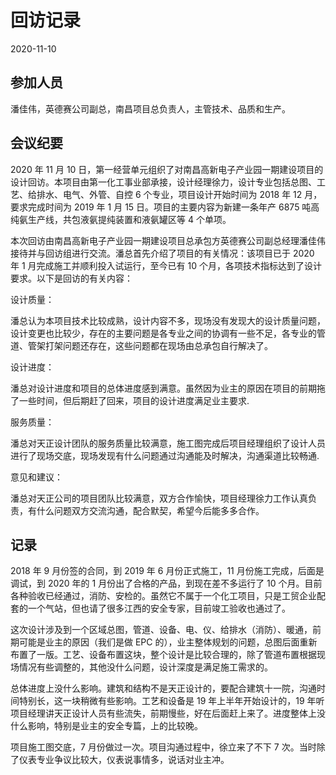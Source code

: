 # 回访记录

2020-11-10

## 参加人员

潘佳伟，英德赛公司副总，南昌项目总负责人，主管技术、品质和生产。

## 会议纪要

2020 年 11 月 10 日，第一经营单元组织了对南昌高新电子产业园一期建设项目的设计回访。本项目由第一化工事业部承接，设计经理徐力，设计专业包括总图、工艺、给排水、电气、外管、自控 6 个专业，项目设计开始时间为 2018 年 12 月，要求完成时间为 2019 年 1 月 15 日。项目的主要内容为新建一条年产 6875 吨高纯氨生产线，共包液氨提纯装置和液氨罐区等 4 个单项。

本次回访由南昌高新电子产业园一期建设项目总承包方英德赛公司副总经理潘佳伟接待并与回访组进行交流。潘总首先介绍了项目的有关情况：该项目已于 2020 年 1 月完成施工并顺利投入试运行，至今已有 10 个月，各项技术指标达到了设计要求。以下是回访的有关内容：

设计质量：

潘总认为本项目技术比较成熟，设计内容不多，现场没有发现大的设计质量问题，设计变更也比较少，存在的主要问题是各专业之间的协调有一些不足，各专业的管道、管架打架问题还存在，这些问题都在现场由总承包自行解决了。

设计进度：

潘总对设计进度和项目的总体进度感到满意。虽然因为业主的原因在项目的前期拖了一些时间，但后期赶了回来，项目的设计进度满足业主要求.

服务质量：

潘总对天正设计团队的服务质量比较满意，施工图完成后项目经理组织了设计人员进行了现场交底，现场发现有什么问题通过沟通能及时解决，沟通渠道比较畅通.

意见和建议：

潘总对天正公司的项目团队比较满意，双方合作愉快，项目经理徐力工作认真负责，有什么问题双方交流沟通，配合默契，希望今后能多多合作。

## 记录

2018 年 9 月份签的合同，到 2019 年 6 月份正式施工，11 月份施工完成，后面是调试，到 2020 年的 1 月份出了合格的产品，到现在差不多运行了 10 个月。目前各种验收已经通过，消防、安检的。虽然它不属于一个化工项目，只是工贸企业配套的一个气站，但也请了很多江西的安全专家，目前竣工验收也通过了。

这次设计涉及到一个区域总图，管道、设备、电、仪、给排水（消防）、暖通，前期可能是业主的原因（我们是做 EPC 的），业主整体规划的问题，总图后面重新布置了一版。工艺、设备布置这块，整个设计是比较合理的，除了管道布置根据现场情况有些调整的，其他没什么问题，设计深度是满足施工需求的。

总体进度上没什么影响。建筑和结构不是天正设计的，要配合建筑十一院，沟通时间特别长，这一块稍微有些影响。工艺和设备是 19 年上半年开始设计的，19 年听项目经理讲天正设计人员有些流失，前期慢些，好在后面赶上来了。进度整体上没什么影响，特别是业主的安全专篇，上的比较晚。

项目施工图交底，7 月份做过一次。项目沟通过程中，徐立来了不下 7 次。当时除了仪表专业争议比较大，仪表说事情多，说话对业主冲。